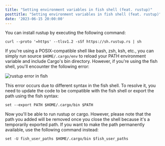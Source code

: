 ```yaml
---
title: "Setting environment variables in fish shell (feat. rustup)"
posttitle: "Setting environment variables in fish shell (feat. rustup)"
date: '2023-06-15 20:00:00'
---
```


You can install rustup by executing the following command:

```shell
curl --proto '=https' --tlsv1.2 -sSf https://sh.rustup.rs | sh
```

If you're using a POSIX-compatible shell like bash, zsh, ksh, etc., you can simply run 
source `$HOME/.cargo/env` to reload your PATH environment variable and include Cargo's bin 
directory. However, if you're using the fish shell, you'll encounter the following error:

![rustup error in fish](/images/rustup-error-in-fish.png)

This error occurs due to different syntax in the fish shell. 
To resolve it, you need to update the code to be compatible with the fish shell 
or export the path using the fish syntax:

```shell
set --export PATH $HOME/.cargo/bin $PATH
```

Now you'll be able to run rustup or cargo. However, please note that the path you added 
will be removed once you close the shell because it's a temporarily exported path. 
If you want to make the path permanently available, use the following command instead:

```shell
set -U fish_user_paths $HOME/.cargo/bin $fish_user_paths
```
